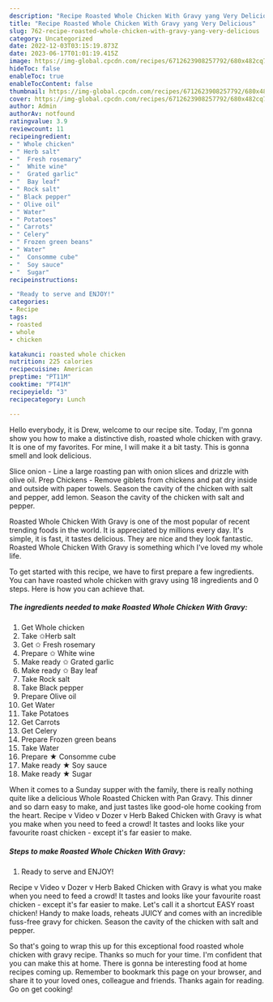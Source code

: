 ```yaml
---
description: "Recipe Roasted Whole Chicken With Gravy yang Very Delicious"
title: "Recipe Roasted Whole Chicken With Gravy yang Very Delicious"
slug: 762-recipe-roasted-whole-chicken-with-gravy-yang-very-delicious
category: Uncategorized
date: 2022-12-03T03:15:19.873Z
date: 2023-06-17T01:01:19.415Z
image: https://img-global.cpcdn.com/recipes/6712623908257792/680x482cq70/roasted-whole-chicken-with-gravy-recipe-main-photo.jpg
hideToc: false
enableToc: true
enableTocContent: false
thumbnail: https://img-global.cpcdn.com/recipes/6712623908257792/680x482cq70/roasted-whole-chicken-with-gravy-recipe-main-photo.jpg
cover: https://img-global.cpcdn.com/recipes/6712623908257792/680x482cq70/roasted-whole-chicken-with-gravy-recipe-main-photo.jpg
author: Admin
authorAv: notfound
ratingvalue: 3.9
reviewcount: 11
recipeingredient:
- " Whole chicken"
- " Herb salt"
- "  Fresh rosemary"
- "  White wine"
- "  Grated garlic"
- "  Bay leaf"
- " Rock salt"
- " Black pepper"
- " Olive oil"
- " Water"
- " Potatoes"
- " Carrots"
- " Celery"
- " Frozen green beans"
- " Water"
- "  Consomme cube"
- "  Soy sauce"
- "  Sugar"
recipeinstructions:

- "Ready to serve and ENJOY!"
categories:
- Recipe
tags:
- roasted
- whole
- chicken

katakunci: roasted whole chicken 
nutrition: 225 calories
recipecuisine: American
preptime: "PT11M"
cooktime: "PT41M"
recipeyield: "3"
recipecategory: Lunch

---
```



Hello everybody, it is Drew, welcome to our recipe site. Today, I'm gonna show you how to make a distinctive dish, roasted whole chicken with gravy. It is one of my favorites. For mine, I will make it a bit tasty. This is gonna smell and look delicious.

Slice onion - Line a large roasting pan with onion slices and drizzle with olive oil. Prep Chickens - Remove giblets from chickens and pat dry inside and outside with paper towels. Season the cavity of the chicken with salt and pepper, add lemon. Season the cavity of the chicken with salt and pepper.

Roasted Whole Chicken With Gravy is one of the most popular of recent trending foods in the world. It is appreciated by millions every day. It's simple, it is fast, it tastes delicious. They are nice and they look fantastic. Roasted Whole Chicken With Gravy is something which I've loved my whole life.


To get started with this recipe, we have to first prepare a few ingredients. You can have roasted whole chicken with gravy using 18 ingredients and 0 steps. Here is how you can achieve that.

<!--inarticleads1-->

##### The ingredients needed to make Roasted Whole Chicken With Gravy:

1. Get  Whole chicken
1. Take  ✩Herb salt
1. Get  ✩ Fresh rosemary
1. Prepare  ✩ White wine
1. Make ready  ✩ Grated garlic
1. Make ready  ✩ Bay leaf
1. Take  Rock salt
1. Take  Black pepper
1. Prepare  Olive oil
1. Get  Water
1. Take  Potatoes
1. Get  Carrots
1. Get  Celery
1. Prepare  Frozen green beans
1. Take  Water
1. Prepare  ★ Consomme cube
1. Make ready  ★ Soy sauce
1. Make ready  ★ Sugar


When it comes to a Sunday supper with the family, there is really nothing quite like a delicious Whole Roasted Chicken with Pan Gravy. This dinner and so darn easy to make, and just tastes like good-ole home cooking from the heart. Recipe v Video v Dozer v Herb Baked Chicken with Gravy is what you make when you need to feed a crowd! It tastes and looks like your favourite roast chicken - except it&#39;s far easier to make. 

<!--inarticleads2-->

##### Steps to make Roasted Whole Chicken With Gravy:


1. Ready to serve and ENJOY!

Recipe v Video v Dozer v Herb Baked Chicken with Gravy is what you make when you need to feed a crowd! It tastes and looks like your favourite roast chicken - except it&#39;s far easier to make. Let&#39;s call it a shortcut EASY roast chicken! Handy to make loads, reheats JUICY and comes with an incredible fuss-free gravy for chicken. Season the cavity of the chicken with salt and pepper. 

So that's going to wrap this up for this exceptional food roasted whole chicken with gravy recipe. Thanks so much for your time. I'm confident that you can make this at home. There is gonna be interesting food at home recipes coming up. Remember to bookmark this page on your browser, and share it to your loved ones, colleague and friends. Thanks again for reading. Go on get cooking!
